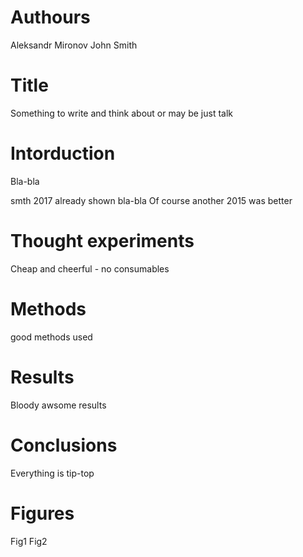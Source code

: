 # Authours
Aleksandr Mironov
John Smith

# Title
Something to write and think about or may be just talk


# Intorduction
Bla-bla

smth 2017 already shown bla-bla
Of course another 2015 was better

# Thought experiments
Cheap and cheerful - no consumables

# Methods
good methods used

# Results
Bloody awsome results

# Conclusions
Everything is tip-top

# Figures
Fig1
Fig2
